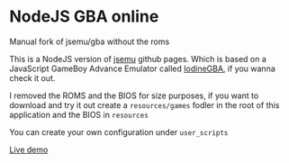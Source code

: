 # NodeJS GBA online
Manual fork of jsemu/gba without the roms

This is a NodeJS version of [jsemu](https://github.com/jsemu/gba) github pages. Which is based on a 
JavaScript GameBoy Advance Emulator called [IodineGBA](https://github.com/taisel/IodineGBA), if you wanna check it out.

I removed the ROMS and the BIOS for size purposes, if you want to download and try it out create a `resources/games`
fodler in the root of this application and the BIOS in `resources`

You can create your own configuration under `user_scripts`

[Live demo](http://gba.atcore.co)
